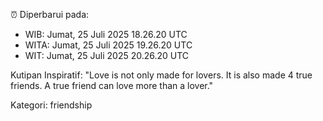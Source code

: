 ⏰ Diperbarui pada:
- WIB: Jumat, 25 Juli 2025 18.26.20 UTC
- WITA: Jumat, 25 Juli 2025 19.26.20 UTC
- WIT: Jumat, 25 Juli 2025 20.26.20 UTC

Kutipan Inspiratif:
"Love is not only made for lovers. It is also made 4 true friends. A true friend can love more than a lover."


Kategori: friendship

